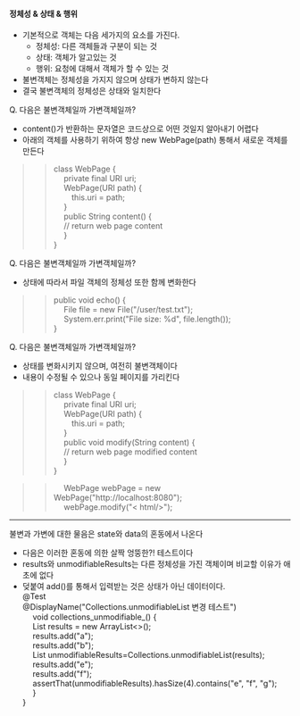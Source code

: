 #### 정체성 & 상태 & 행위
- 기본적으로 객체는 다음 세가지의 요소를 가진다.  
  - 정체성: 다른 객체들과 구분이 되는 것
  - 상태: 객체가 알고있는 것
  - 행위: 요청에 대해서 객체가 할 수 있는 것
- 불변객체는 정체성을 가지지 않으며 상태가 변하지 않는다
- 결국 불변객체의 정체성은 상태와 일치한다

Q. 다음은 불변객체일까 가변객체일까?  
- content()가 반환하는 문자열은 코드상으로 어떤 것일지 알아내기 어렵다
- 아래의 객체를 사용하기 위하여 항상 new WebPage(path) 통해서 새로운 객체를 만든다
>> class WebPage {    
>> &emsp;  private final URI uri;  
>> &emsp;  WebPage(URI path) {  
>> &emsp;&emsp;  this.uri = path;  
>> &emsp;  }  
>> &emsp;  public String content() {  
>> &emsp;  // return web page content  
>> &emsp;   }  
>> }  

Q. 다음은 불변객체일까 가변객체일까?
- 상태에 따라서 파일 객체의 정체성 또한 함께 변화한다
>> public void echo() {  
>> &emsp;  File file = new File("/user/test.txt");  
>> &emsp;  System.err.print("File size: %d", file.length());  
>> }  

Q. 다음은 불변객체일까 가변객체일까?  
- 상태를 변화시키지 않으며, 여전히 불변객체이다  
- 내용이 수정될 수 있으나 동일 페이지를 가리킨다  
>> class WebPage {    
>> &emsp;  private final URI uri;  
>> &emsp;  WebPage(URI path) {  
>> &emsp;&emsp;  this.uri = path;  
>> &emsp;  }  
>> &emsp;  public void modify(String content) {  
>> &emsp;  // return web page modified content  
>> &emsp;   }  
>> }  

>> &emsp;  WebPage webPage = new WebPage("http://localhost:8080");  
>> &emsp;  webPage.modify("< html/>");  

----
불변과 가변에 대한 물음은 state와 data의 혼동에서 나온다  
  - 다음은 이러한 혼동에 의한 살짝 엉뚱한?! 테스트이다
  - results와 unmodifiableResults는 다른 정체성을 가진 객체이며 비교할 이유가 애초에 없다  
  - 덪붙여 add()를 통해서 입력받는 것은 상태가 아닌 데이터이다.  
@Test  
@DisplayName("Collections.unmodifiableList 변경 테스트")  
&emsp; void collections_unmodifiable_() {  
&emsp; List<String> results = new ArrayList<>();    
&emsp; results.add("a");    
&emsp; results.add("b");    
&emsp; List<String> unmodifiableResults=Collections.unmodifiableList(results);    
&emsp; results.add("e");    
&emsp; results.add("f");    
&emsp; assertThat(unmodifiableResults).hasSize(4).contains("e", "f", "g");    
&emsp; }  
}